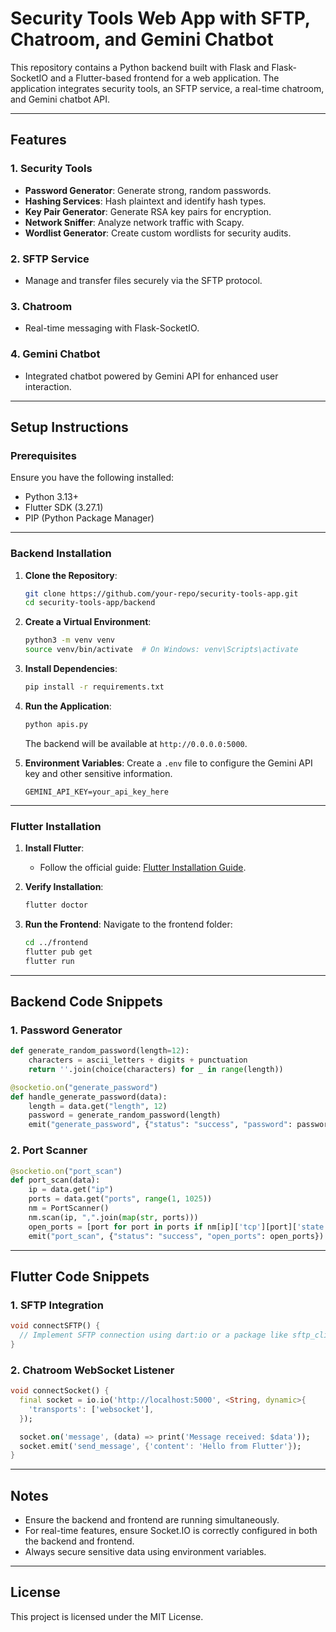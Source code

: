 # Security Tools Web App with SFTP, Chatroom, and Gemini Chatbot

This repository contains a Python backend built with Flask and Flask-SocketIO and a Flutter-based frontend for a web application. The application integrates security tools, an SFTP service, a real-time chatroom, and Gemini chatbot API.

---

## Features

### 1. Security Tools
- **Password Generator**: Generate strong, random passwords.
- **Hashing Services**: Hash plaintext and identify hash types.
- **Key Pair Generator**: Generate RSA key pairs for encryption.
- **Network Sniffer**: Analyze network traffic with Scapy.
- **Wordlist Generator**: Create custom wordlists for security audits.

### 2. SFTP Service
- Manage and transfer files securely via the SFTP protocol.

### 3. Chatroom
- Real-time messaging with Flask-SocketIO.

### 4. Gemini Chatbot
- Integrated chatbot powered by Gemini API for enhanced user interaction.

---

## Setup Instructions

### Prerequisites
Ensure you have the following installed:
- Python 3.13+
- Flutter SDK (3.27.1)
- PIP (Python Package Manager)

---

### Backend Installation

1. **Clone the Repository**:
   ```bash
   git clone https://github.com/your-repo/security-tools-app.git
   cd security-tools-app/backend
   ```

2. **Create a Virtual Environment**:
   ```bash
   python3 -m venv venv
   source venv/bin/activate  # On Windows: venv\Scripts\activate
   ```

3. **Install Dependencies**:
   ```bash
   pip install -r requirements.txt
   ```

4. **Run the Application**:
   ```bash
   python apis.py
   ```
   The backend will be available at `http://0.0.0.0:5000`.

5. **Environment Variables**:
   Create a `.env` file to configure the Gemini API key and other sensitive information.
   ```env
   GEMINI_API_KEY=your_api_key_here
   ```

---

### Flutter Installation

1. **Install Flutter**:
   - Follow the official guide: [Flutter Installation Guide](https://flutter.dev/docs/get-started/install).

2. **Verify Installation**:
   ```bash
   flutter doctor
   ```

3. **Run the Frontend**:
   Navigate to the frontend folder:
   ```bash
   cd ../frontend
   flutter pub get
   flutter run
   ```

---

## Backend Code Snippets

### 1. Password Generator
```python
def generate_random_password(length=12):
    characters = ascii_letters + digits + punctuation
    return ''.join(choice(characters) for _ in range(length))

@socketio.on("generate_password")
def handle_generate_password(data):
    length = data.get("length", 12)
    password = generate_random_password(length)
    emit("generate_password", {"status": "success", "password": password})
```

### 2. Port Scanner
```python
@socketio.on("port_scan")
def port_scan(data):
    ip = data.get("ip")
    ports = data.get("ports", range(1, 1025))
    nm = PortScanner()
    nm.scan(ip, ",".join(map(str, ports)))
    open_ports = [port for port in ports if nm[ip]['tcp'][port]['state'] == 'open']
    emit("port_scan", {"status": "success", "open_ports": open_ports})
```

---

## Flutter Code Snippets

### 1. SFTP Integration
```dart
void connectSFTP() {
  // Implement SFTP connection using dart:io or a package like sftp_client
}
```

### 2. Chatroom WebSocket Listener
```dart
void connectSocket() {
  final socket = io.io('http://localhost:5000', <String, dynamic>{
    'transports': ['websocket'],
  });

  socket.on('message', (data) => print('Message received: $data'));
  socket.emit('send_message', {'content': 'Hello from Flutter'});
}
```

---

## Notes

- Ensure the backend and frontend are running simultaneously.
- For real-time features, ensure Socket.IO is correctly configured in both the backend and frontend.
- Always secure sensitive data using environment variables.

---

## License
This project is licensed under the MIT License.
